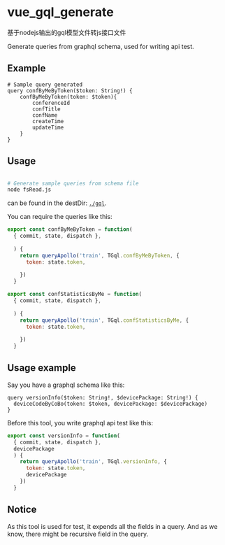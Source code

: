 # vue_gql_generate
基于nodejs输出的gql模型文件转js接口文件

Generate queries from graphql schema, used for writing api test.

## Example
```gql
# Sample query generated
query confByMeByToken($token: String!) {
    confByMeByToken(token: $token){
        conferenceId
        confTitle
        confName
        createTime
        updateTime
    }
}
```

## Usage
```bash

# Generate sample queries from schema file
node fsRead.js
```

can be found in the destDir: [`./gql`](./gql).


You can require the queries like this:

```js
export const confByMeByToken = function(
  { commit, state, dispatch },
  
  ) {
    return queryApollo('train', TGql.confByMeByToken, {
      token: state.token,
      
    })
  }

export const confStatisticsByMe = function(
  { commit, state, dispatch },
  
  ) {
    return queryApollo('train', TGql.confStatisticsByMe, {
      token: state.token,
      
    })
  }
```

## Usage example

Say you have a graphql schema like this: 

```gql
query versionInfo($token: String!, $devicePackage: String!) {
  deviceCodeByCoBo(token: $token, devicePackage: $devicePackage)
}
```

Before this tool, you write graphql api test like this:

```js
export const versionInfo = function(
  { commit, state, dispatch },
  devicePackage
  ) {
    return queryApollo('train', TGql.versionInfo, {
      token: state.token,
      devicePackage
    })
  }
```


## Notice

As this tool is used for test, it expends all the fields in a query. And as we know, there might be recursive field in the query.

